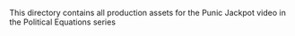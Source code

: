 This directory contains all production assets for the Punic Jackpot video in the Political Equations series
